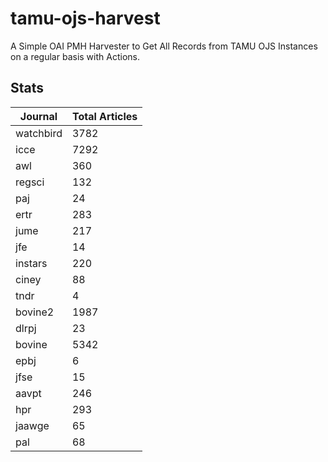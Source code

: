# tamu-ojs-harvest

A Simple OAI PMH Harvester to Get All Records from TAMU OJS Instances on a regular basis with Actions.

## Stats

| Journal | Total Articles |
| -------- | ------- |
| watchbird | 3782 |
| icce | 7292 |
| awl | 360 |
| regsci | 132 |
| paj | 24 |
| ertr | 283 |
| jume | 217 |
| jfe | 14 |
| instars | 220 |
| ciney | 88 |
| tndr | 4 |
| bovine2 | 1987 |
| dlrpj | 23 |
| bovine | 5342 |
| epbj | 6 |
| jfse | 15 |
| aavpt | 246 |
| hpr | 293 |
| jaawge | 65 |
| pal | 68 |
